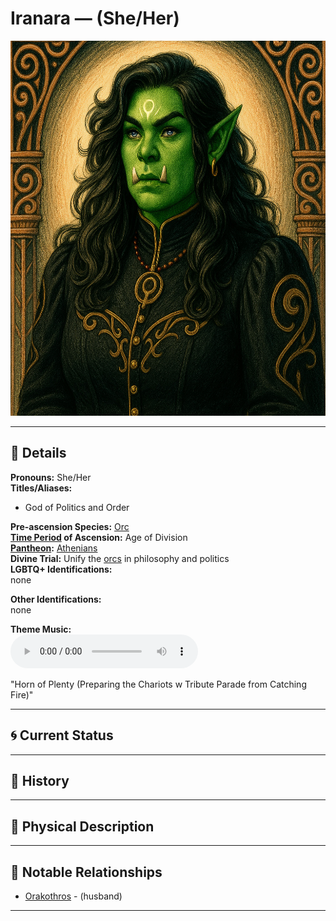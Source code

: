 # Iranara — (She/Her)

<!-- Optional -->
<img src="iranara.jpg" alt="Iranara" style="height: 600px; width: auto;" />

---

## 📕 Details
**Pronouns:** She/Her  
**Titles/Aliases:**  
  - God of Politics and Order  

**Pre-ascension Species:** [Orc](../../../species/orc/index.md)  
**[Time Period](../../history/time_periods/) of Ascension:** Age of Division  
**[Pantheon](../../../pantheons):** [Athenians](../../../pantheons/athenians/index.md)  
**Divine Trial:** Unify the [orcs](../../../species/orc/index.md) in philosophy and politics  
**LGBTQ+ Identifications:**  
  none  

**Other Identifications:**  
  none  

**Theme Music:**  
<audio controls>
  <source src="iranara_|_horn_of_plenty_(preparing_the_chariots_w_tribute_parade_from_catching_fire).mp4" type="audio/mpeg">
  Your browser does not support the audio element.
</audio>

"Horn of Plenty (Preparing the Chariots w Tribute Parade from Catching Fire)"  




---

## 🌀 Current Status


---

## 📜 History


---

## 👤 Physical Description


---
## 🧩 Notable Relationships
  - [Orakothros](../orakothros/index.md) - (husband)  

---
